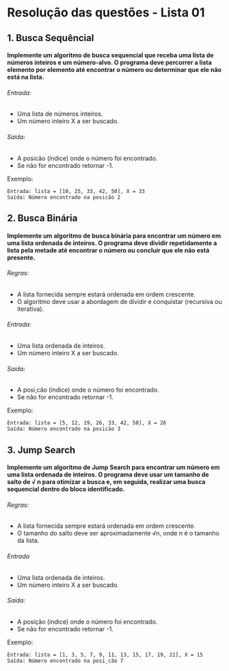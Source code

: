 # Resolução das questões - Lista 01

## 1. Busca Sequêncial

#### Implemente um algoritmo de busca sequencial que receba uma lista de números inteiros e um número-alvo. O programa deve percorrer a lista elemento por elemento até encontrar o número ou determinar que ele não está na lista.

###### Entrada:

-   Uma lista de números inteiros.
-   Um número inteiro X a ser buscado.

###### Saída:

-   A posicão (índice) onde o número foi encontrado.
-   Se não for encontrado retornar -1.

Exemplo:

```
Entrada: lista = [10, 25, 33, 42, 50], X = 33
Saída: Número encontrado na posicão 2
```

## 2. Busca Binária

#### Implemente um algoritmo de busca binária para encontrar um número em uma lista ordenada de inteiros. O programa deve dividir repetidamente a lista pela metade até encontrar o número ou concluir que ele não está presente.

###### Regras:

-   A lista fornecida sempre estará ordenada em ordem crescente.
-   O algoritmo deve usar a abordagem de dividir e conquistar (recursiva ou iterativa).

###### Entrada:

-   Uma lista ordenada de inteiros.
-   Um número inteiro X a ser buscado.

###### Saída:

-   A posi¸cão (índice) onde o número foi encontrado.
-   Se não for encontrado retornar -1.

Exemplo:

```
Entrada: lista = [5, 12, 19, 26, 33, 42, 58], X = 26
Saída: Número encontrado na posicão 3
```

## 3. Jump Search

#### Implemente um algoritmo de Jump Search para encontrar um número em uma lista ordenada de inteiros. O programa deve usar um tamanho de salto de √ n para otimizar a busca e, em seguida, realizar uma busca sequencial dentro do bloco identificado.

###### Regras:

-   A lista fornecida sempre estará ordenada em ordem crescente.
-   O tamanho do salto deve ser aproximadamente √n, onde n é o tamanho da lista.

###### Entrada

-   Uma lista ordenada de inteiros.
-   Um número inteiro X a ser buscado.

###### Saída:

-   A posição (índice) onde o número foi encontrado.
-   Se não for encontrado retornar -1.

Exemplo:

```
Entrada: lista = [1, 3, 5, 7, 9, 11, 13, 15, 17, 19, 21], X = 15
Saída: Número encontrado na posi¸cão 7
```
